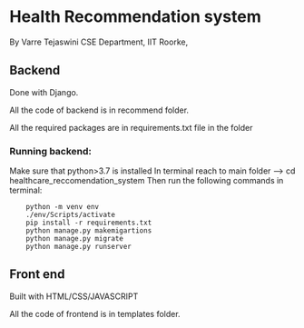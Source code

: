 # Health Recommendation system

By Varre Tejaswini
CSE Department,
IIT Roorke,

## Backend

Done with Django.

All the code of backend is in recommend folder.

All the required packages are in requirements.txt file in the folder

### Running backend:
Make sure that python>3.7 is installed
In terminal reach to main folder --> cd healthcare_reccomendation_system
Then run the following commands in terminal:

        python -m venv env
        ./env/Scripts/activate
        pip install -r requirements.txt
        python manage.py makemigartions
        python manage.py migrate
        python manage.py runserver

## Front end
Built with HTML/CSS/JAVASCRIPT

All the code of frontend is in templates folder.
